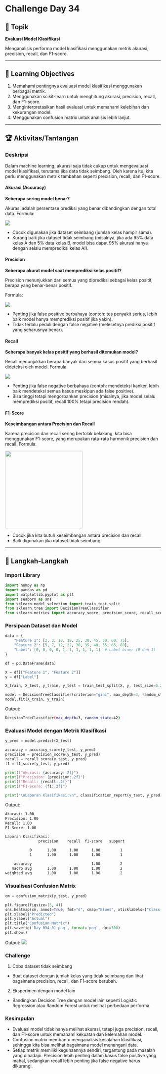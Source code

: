# Challenge Day 34

## 📝 Topik
**Evaluasi Model Klasifikasi**

Menganalisis performa model klasifikasi menggunakan metrik akurasi, precision, recall, dan F1-score.

---

## 🎯 Learning Objectives
1. Memahami pentingnya evaluasi model klasifikasi menggunakan berbagai metrik.
2. Menggunakan scikit-learn untuk menghitung akurasi, precision, recall, dan F1-score.
3. Menginterpretasikan hasil evaluasi untuk memahami kelebihan dan kekurangan model.
4. Menggunakan confusion matrix untuk analisis lebih lanjut.

---

## 🏆 Aktivitas/Tantangan

### Deskripsi
Dalam machine learning, akurasi saja tidak cukup untuk mengevaluasi model klasifikasi, terutama jika data tidak seimbang. Oleh karena itu, kita perlu menggunakan metrik tambahan seperti precision, recall, dan F1-score.

#### Akurasi (Accuracy) 
**Seberapa sering model benar?**

Akurasi adalah persentase prediksi yang benar dibandingkan dengan total data.
Formula:

<img src="https://github.com/rohmanurnr/100-Days-of-Python-ML-AI/blob/main/Day%20034/Day_034_02.png" width=”500”>

- Cocok digunakan jika dataset seimbang (jumlah kelas hampir sama).
- Kurang baik jika dataset tidak seimbang (misalnya, jika ada 95% data kelas A dan 5% data kelas B, model bisa dapat 95% akurasi hanya dengan selalu memprediksi kelas A!).

#### Precision 
**Seberapa akurat model saat memprediksi kelas positif?**

Precision menunjukkan dari semua yang diprediksi sebagai kelas positif, berapa yang benar-benar positif.

Formula:

<img src="https://github.com/rohmanurnr/100-Days-of-Python-ML-AI/blob/main/Day%20034/Day_034_03.png" width=”500”>

- Penting jika false positive berbahaya (contoh: tes penyakit serius, lebih baik model hanya memprediksi positif jika yakin).
- Tidak terlalu peduli dengan false negative (melesetnya prediksi positif yang seharusnya benar).

#### Recall 
**Seberapa banyak kelas positif yang berhasil ditemukan model?**

Recall menunjukkan berapa banyak dari semua kasus positif yang berhasil dideteksi oleh model.
Formula:

<img src="https://github.com/rohmanurnr/100-Days-of-Python-ML-AI/blob/main/Day%20034/Day_034_04.png" width=”500”>

- Penting jika false negative berbahaya (contoh: mendeteksi kanker, lebih baik mendeteksi semua kasus meskipun ada false positive).
- Bisa tinggi tetapi mengorbankan precision (misalnya, jika model selalu memprediksi positif, recall 100% tetapi precision rendah).

#### F1-Score 
**Keseimbangan antara Precision dan Recall**

Karena precision dan recall sering bertolak belakang, kita bisa menggunakan F1-score, yang merupakan rata-rata harmonik precision dan recall.
Formula:

<img src="https://github.com/rohmanurnr/100-Days-of-Python-ML-AI/blob/main/Day%20034/Day_034_05.png" width="250">

- Cocok jika kita butuh keseimbangan antara precision dan recall.
- Baik digunakan jika dataset tidak seimbang.

---
## 🚀 Langkah-Langkah

### Import Library
```python
import numpy as np
import pandas as pd
import matplotlib.pyplot as plt
import seaborn as sns
from sklearn.model_selection import train_test_split
from sklearn.tree import DecisionTreeClassifier
from sklearn.metrics import accuracy_score, precision_score, recall_score, f1_score, confusion_matrix, classification_report
```

### Persipaan Dataset dan Model
```python
data = {
    "Feature 1": [2, 3, 10, 19, 25, 30, 45, 50, 60, 75],
    "Feature 2": [5, 7, 12, 22, 30, 35, 40, 55, 65, 80],
    "Label": [0, 0, 0, 0, 1, 1, 1, 1, 1, 1]  # Label biner (0 dan 1)
}

df = pd.DataFrame(data)

X = df[["Feature 1", "Feature 2"]]
y = df["Label"]

X_train, X_test, y_train, y_test = train_test_split(X, y, test_size=0.2, random_state=42)

model = DecisionTreeClassifier(criterion="gini", max_depth=3, random_state=42)
model.fit(X_train, y_train)
```
Output:
```bash
DecisionTreeClassifier(max_depth=3, random_state=42)
```

### Evaluasi Model dengan Metrik Klasifikasi
```python
y_pred = model.predict(X_test)

accuracy = accuracy_score(y_test, y_pred)
precision = precision_score(y_test, y_pred)
recall = recall_score(y_test, y_pred)
f1 = f1_score(y_test, y_pred)

print(f"Akurasi: {accuracy:.2f}")
print(f"Precision: {precision:.2f}")
print(f"Recall: {recall:.2f}")
print(f"F1-Score: {f1:.2f}")

print("\nLaporan Klasifikasi:\n", classification_report(y_test, y_pred))

```
Output:
```bash
Akurasi: 1.00
Precision: 1.00
Recall: 1.00
F1-Score: 1.00

Laporan Klasifikasi:
               precision    recall  f1-score   support

           0       1.00      1.00      1.00         1
           1       1.00      1.00      1.00         1

    accuracy                           1.00         2
   macro avg       1.00      1.00      1.00         2
weighted avg       1.00      1.00      1.00         2
```

### Visualisasi Confusion Matrix
```python
cm = confusion_matrix(y_test, y_pred)

plt.figure(figsize=(5, 4))
sns.heatmap(cm, annot=True, fmt="d", cmap="Blues", xticklabels=["Class 0", "Class 1"], yticklabels=["Class 0", "Class 1"])
plt.xlabel("Predicted")
plt.ylabel("Actual")
plt.title("Confusion Matrix")
plt.savefig('Day_034_01.png', format='png', dpi=300)
plt.show()
```
Output:
<img src="https://github.com/rohmanurnr/100-Days-of-Python-ML-AI/blob/main/Day%20034/Day_034_01.png" width=”500”>


### Challenge
1. Coba dataset tidak seimbang

- Buat dataset dengan jumlah kelas yang tidak seimbang dan lihat bagaimana precision, recall, dan F1-score berubah.

2. Eksperimen dengan model lain

- Bandingkan Decision Tree dengan model lain seperti Logistic Regression atau Random Forest untuk melihat perbedaan performa.

### Kesimpulan 
- Evaluasi model tidak hanya melihat akurasi, tetapi juga precision, recall, dan F1-score untuk memahami kekuatan dan kelemahan model.
- Confusion matrix membantu menganalisis kesalahan klasifikasi, sehingga kita bisa melihat bagaimana model menangani data.
- Setiap metrik memiliki kegunaannya sendiri, tergantung pada masalah yang dihadapi. Precision lebih penting dalam kasus false positive yang mahal, sedangkan recall lebih penting jika false negative harus dikurangi.
